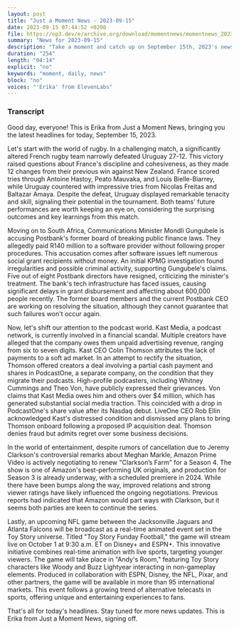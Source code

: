 ```yaml
---
layout: post
title: "Just a Moment News - 2023-09-15"
date: 2023-09-15 07:44:52 +0200
file: https://op3.dev/e/archive.org/download/momentnews/momentnews_2023-09-15.mp3
summary: "News for 2023-09-15"
description: "Take a moment and catch up on September 15th, 2023's news."
duration: "254"
length: "04:14"
explicit: "no"
keywords: "moment, daily, news"
block: "no"
voices: "'Erika' from ElevenLabs"
---
```


### Transcript

Good day, everyone! This is Erika from Just a Moment News, bringing you the latest headlines for today, September 15, 2023.

Let's start with the world of rugby. In a challenging match, a significantly altered French rugby team narrowly defeated Uruguay 27-12. This victory raised questions about France's discipline and cohesiveness, as they made 12 changes from their previous win against New Zealand. France scored tries through Antoine Hastoy, Peato Mauvaka, and Louis Bielle-Biarrey, while Uruguay countered with impressive tries from Nicolas Freitas and Baltazar Amaya. Despite the defeat, Uruguay displayed remarkable tenacity and skill, signaling their potential in the tournament. Both teams' future performances are worth keeping an eye on, considering the surprising outcomes and key learnings from this match.

Moving on to South Africa, Communications Minister Mondli Gungubele is accusing Postbank's former board of breaking public finance laws. They allegedly paid R140 million to a software provider without following proper procedures. This accusation comes after software issues left numerous social grant recipients without money. An initial KPMG investigation found irregularities and possible criminal activity, supporting Gungubele's claims. Five out of eight Postbank directors have resigned, criticizing the minister's treatment. The bank's tech infrastructure has faced issues, causing significant delays in grant disbursement and affecting about 600,000 people recently. The former board members and the current Postbank CEO are working on resolving the situation, although they cannot guarantee that such failures won't occur again.

Now, let's shift our attention to the podcast world. Kast Media, a podcast network, is currently involved in a financial scandal. Multiple creators have alleged that the company owes them unpaid advertising revenue, ranging from six to seven digits. Kast CEO Colin Thomson attributes the lack of payments to a soft ad market. In an attempt to rectify the situation, Thomson offered creators a deal involving a partial cash payment and shares in PodcastOne, a separate company, on the condition that they migrate their podcasts. High-profile podcasters, including Whitney Cummings and Theo Von, have publicly expressed their grievances. Von claims that Kast Media owes him and others over $4 million, which has generated substantial social media traction. This coincided with a drop in PodcastOne's share value after its Nasdaq debut. LiveOne CEO Rob Ellin acknowledged Kast's distressed condition and dismissed any plans to bring Thomson onboard following a proposed IP acquisition deal. Thomson denies fraud but admits regret over some business decisions.

In the world of entertainment, despite rumors of cancellation due to Jeremy Clarkson's controversial remarks about Meghan Markle, Amazon Prime Video is actively negotiating to renew "Clarkson’s Farm" for a Season 4. The show is one of Amazon's best-performing UK originals, and production for Season 3 is already underway, with a scheduled premiere in 2024. While there have been bumps along the way, improved relations and strong viewer ratings have likely influenced the ongoing negotiations. Previous reports had indicated that Amazon would part ways with Clarkson, but it seems both parties are keen to continue the series.

Lastly, an upcoming NFL game between the Jacksonville Jaguars and Atlanta Falcons will be broadcast as a real-time animated event set in the Toy Story universe. Titled "Toy Story Funday Football," the game will stream live on October 1 at 9:30 a.m. ET on Disney+ and ESPN+. This innovative initiative combines real-time animation with live sports, targeting younger viewers. The game will take place in "Andy's Room," featuring Toy Story characters like Woody and Buzz Lightyear interacting in non-gameplay elements. Produced in collaboration with ESPN, Disney, the NFL, Pixar, and other partners, the game will be available in more than 95 international markets. This event follows a growing trend of alternative telecasts in sports, offering unique and entertaining experiences to fans.

That's all for today's headlines. Stay tuned for more news updates. This is Erika from Just a Moment News, signing off.
